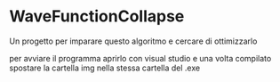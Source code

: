 # WaveFunctionCollapse
Un progetto per imparare questo algoritmo e cercare di ottimizzarlo

per avviare il programma aprirlo con visual studio e una volta compilato spostare la cartella img nella stessa cartella del .exe
